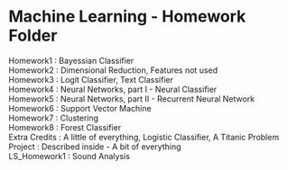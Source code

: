 # Machine Learning - Homework Folder

Homework1 : Bayessian Classifier <br>
Homework2 : Dimensional Reduction, Features not used <br>
Homework3 : Logit Classifier, Text Classifier <br>
Homework4 : Neural Networks, part I - Neural Classifier <br>
Homework5 : Neural Networks, part II - Recurrent Neural Network <br>
Homework6 : Support Vector Machine <br>
Homework7 : Clustering <br>
Homework8 : Forest Classifier <br>
Extra Credits : A little of everything, Logistic Classifier, A Titanic Problem <br>
Project : Described inside - A bit of everything <br>
LS_Homework1 : Sound Analysis